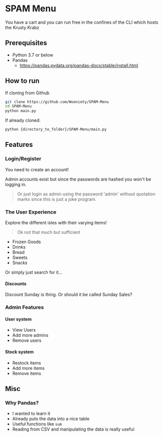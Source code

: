# SPAM Menu

You have a cart and you can run free in the confines of the CLI which hosts the Krusty Krabz

## Prerequisites

- Python 3.7 or below
- Pandas
  - https://pandas.pydata.org/pandas-docs/stable/install.html

## How to run

If cloning from Github

``` bash
git clone https://github.com/Wooniety/SPAM-Menu
cd SPAM-Menu
python main.py
```

If already cloned:

``` bash
python {directory_to_folder}/SPAM-Menu/main.py
```

## Features

### Login/Register

You need to create an account!

Admin accounts exist but since the passwords are hashed you won't be logging in.
> Or just login as admin using the password 'admin' without quotation marks since this is just a joke program.

### The User Experience

Explore the different isles with their varying items!
> Ok not that much but sufficient

- Frozen Goods
- Drinks
- Bread
- Sweets
- Snacks

Or simply just search for it...

#### Discounts

Discount Sunday is thing. Or should it be called Sunday Sales?

### Admin Features

#### User system

- View Users
- Add more admins
- Remove users

#### Stock system

- Restock items
- Add more items
- Remove items

## Misc

### Why Pandas?

- I wanted to learn it
- Already puts the data into a nice table
- Useful functions like `sum`
- Reading from CSV and manipulating the data is really useful